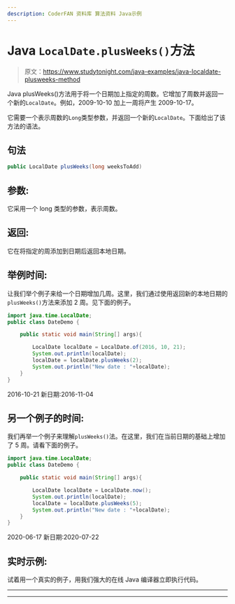 ```yaml
---
description: CoderFAN 资料库 算法资料 Java示例
---
```


# Java `LocalDate.plusWeeks()`方法

> 原文：<https://www.studytonight.com/java-examples/java-localdate-plusweeks-method>

Java plusWeeks()方法用于将一个日期加上指定的周数。它增加了周数并返回一个新的`LocalDate`。例如，2009-10-10 加上一周将产生 2009-10-17。

它需要一个表示周数的`Long`类型参数，并返回一个新的`LocalDate`。下面给出了该方法的语法。

## 句法

```java
public LocalDate plusWeeks(long weeksToAdd)
```

## 参数:

它采用一个 long 类型的参数，表示周数。

## 返回:

它在将指定的周添加到日期后返回本地日期。

## 举例时间:

让我们举个例子来给一个日期增加几周。这里，我们通过使用返回新的本地日期的`plusWeeks()`方法来添加 2 周。见下面的例子。

```java
import java.time.LocalDate; 
public class DateDemo {

	public static void main(String[] args){  

		LocalDate localDate = LocalDate.of(2016, 10, 21);
		System.out.println(localDate);
		localDate = localDate.plusWeeks(2);
		System.out.println("New date : "+localDate);
	}
}
```

2016-10-21
新日期:2016-11-04

## 另一个例子的时间:

我们再举一个例子来理解`plusWeeks()`法。在这里，我们在当前日期的基础上增加了 5 周。请看下面的例子。

```java
import java.time.LocalDate; 
public class DateDemo {

	public static void main(String[] args){  

		LocalDate localDate = LocalDate.now();
		System.out.println(localDate);
		localDate = localDate.plusWeeks(5);
		System.out.println("New date : "+localDate);
	}
}
```

2020-06-17
新日期:2020-07-22

## 实时示例:

试着用一个真实的例子，用我们强大的在线 Java 编译器立即执行代码。

* * *

* * *